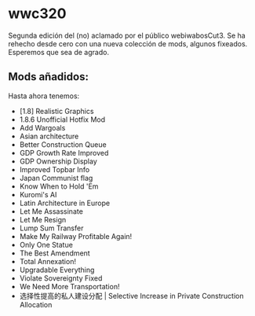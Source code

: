 # wwc320
Segunda edición del (no) aclamado por el público webiwabosCut3. Se ha rehecho desde cero con una nueva colección de mods, algunos fixeados. Esperemos que sea de agrado.

## Mods añadidos:

Hasta ahora tenemos:

 - [1.8] Realistic Graphics
 - 1.8.6 Unofficial Hotfix Mod
 - Add Wargoals
 - Asian architecture
 - Better Construction Queue
 - GDP Growth Rate Improved
 - GDP Ownership Display
 - Improved Topbar Info
 - Japan Communist flag
 - Know When to Hold 'Em
 - Kuromi's AI
 - Latin Architecture in Europe
 - Let Me Assassinate
 - Let Me Resign
 - Lump Sum Transfer
 - Make My Railway Profitable Again!
 - Only One Statue
 - The Best Amendment
 - Total Annexation!
 - Upgradable Everything
 - Violate Sovereignty Fixed
 - We Need More Transportation!
 - 选择性提高的私人建设分配 | Selective Increase in Private Construction Allocation
